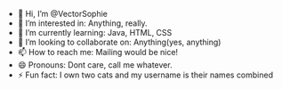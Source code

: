 - 👋 Hi, I’m @VectorSophie
- 👀 I’m interested in: Anything, really.
- 🌱 I’m currently learning: Java, HTML, CSS
- 💞️ I’m looking to collaborate on: Anything(yes, anything)
- 📫 How to reach me: Mailing would be nice!
- 😄 Pronouns: Dont care, call me whatever.
- ⚡ Fun fact: I own two cats and my username is their names combined

<!---
VectorSophie/VectorSophie is a ✨ special ✨ repository because its `README.md` (this file) appears on your GitHub profile.
You can click the Preview link to take a look at your changes.
--->
